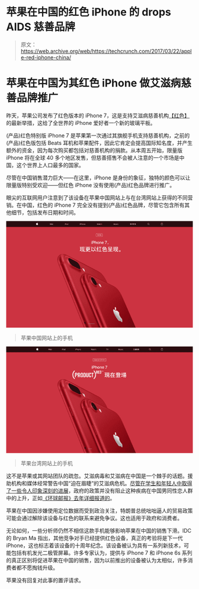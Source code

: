 # 苹果在中国的红色 iPhone 的 drops AIDS 慈善品牌

> 原文：<https://web.archive.org/web/https://techcrunch.com/2017/03/22/apple-red-iphone-china/>

# 苹果在中国为其红色 iPhone 做艾滋病慈善品牌推广

昨天，苹果公司发布了红色版本的 iPhone 7，这是支持艾滋病慈善机构[【红色】](https://web.archive.org/web/20230313122436/https://red.org/)的最新举措，这给了全世界的 iPhone 爱好者一个新的玻璃平板。

(产品)红色特别版 iPhone 7 是苹果第一次通过其旗舰手机支持慈善机构，之前的(产品)红色版包括 Beats 耳机和苹果配件，因此它肯定会提高国际知名度，并产生额外的资金，因为每次购买都包括对慈善机构的捐款。从本周五开始，限量版 iPhone 将在全球 40 多个地区发售，但慈善搭售不会被人注意的一个市场是中国，这个世界上人口最多的国家。

尽管在中国销售潜力巨大——在这里，iPhone 是身份的象征，独特的颜色可以让限量版特别受欢迎——但红色 iPhone 没有使用(产品)红色品牌进行推广。

眼尖的互联网用户注意到了该设备在苹果中国网站上与在台湾网站上获得的不同营销。在中国，红色的 iPhone 7 完全没有提到(产品)红色品牌，尽管它包含所有其他细节，包括发布日期和时间。

![](img/357ab51b5e5173e5568c9d4f1ef96643.png)

> 苹果中国网站上的手机

![](img/a2a4a976f8adecb7ba517b0c6dcf4a11.png)

> 苹果台湾网站上的手机

这不是苹果或其网站团队的疏忽。艾滋病毒和艾滋病在中国是一个棘手的话题。援助机构和媒体经常警告中国“迫在眉睫”的艾滋病危机。[尽管在学生和年轻人中取得了一些令人印象深刻的进展](https://web.archive.org/web/20230313122436/http://thediplomat.com/2015/06/chinas-impressive-performance-on-hivaids/)，政府的政策并没有阻止这种疾病在中国男同性恋人群中的上升，正如[《环球邮报》去年详细报道的](https://web.archive.org/web/20230313122436/http://theweek.com/articles/632926/chinas-looming-aids-epidemic)。

苹果在中国因涉嫌使用定位数据而受到政治关注，特朗普总统咄咄逼人的贸易政策可能会通过解除该设备与红色的联系来避免争议。这也适用于政府和消费者。

无论如何，一些分析师仍然不相信这款手机能够影响苹果在中国的销售下滑。IDC 的 Bryan Ma 指出，其他竞争对手已经提供红色设备，真正的考验将是下一代 iPhone，这也标志着该设备的十周年纪念。该设备被认为具有一系列新技术，可能包括有机发光二极管屏幕。许多专家认为，提供与 iPhone 7 和 iPhone 6s 系列的真正区别将促进苹果在中国的销售，因为以前推出的设备被认为太相似，许多消费者都不愿掏钱升级。

苹果没有回复对此事的置评请求。